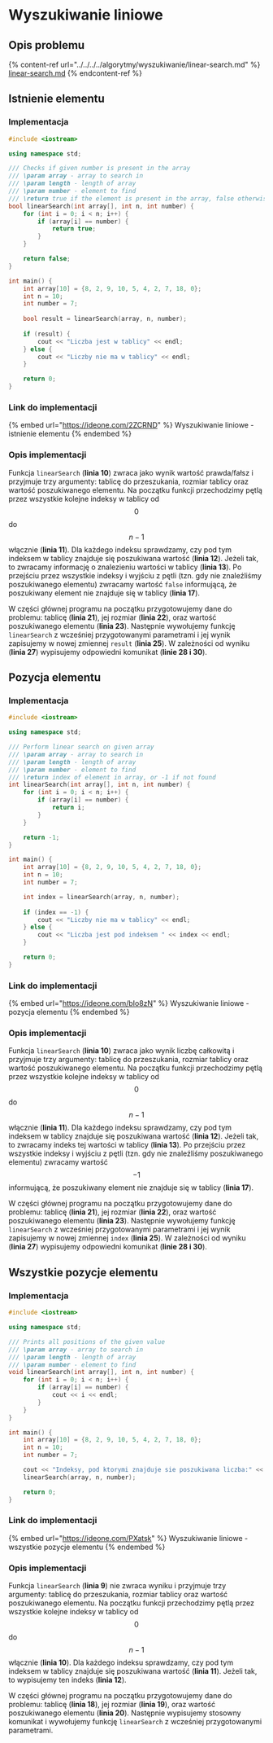 # Wyszukiwanie liniowe

## Opis problemu

{% content-ref url="../../../../algorytmy/wyszukiwanie/linear-search.md" %}
[linear-search.md](../../../../algorytmy/wyszukiwanie/linear-search.md)
{% endcontent-ref %}

## Istnienie elementu

### Implementacja

```cpp
#include <iostream>

using namespace std;

/// Checks if given number is present in the array
/// \param array - array to search in
/// \param length - length of array
/// \param number - element to find
/// \return true if the element is present in the array, false otherwise
bool linearSearch(int array[], int n, int number) {
    for (int i = 0; i < n; i++) {
        if (array[i] == number) {
            return true;
        }
    }

    return false;
}

int main() {
    int array[10] = {8, 2, 9, 10, 5, 4, 2, 7, 18, 0};
    int n = 10;
    int number = 7;
    
    bool result = linearSearch(array, n, number);
    
    if (result) {
        cout << "Liczba jest w tablicy" << endl;
    } else {
        cout << "Liczby nie ma w tablicy" << endl;
    }

    return 0;
}
```

### Link do implementacji

{% embed url="https://ideone.com/2ZCRND" %}
Wyszukiwanie liniowe - istnienie elementu
{% endembed %}

### Opis implementacji

Funkcja `linearSearch` (**linia 10**) zwraca jako wynik wartość prawda/fałsz i przyjmuje trzy argumenty: tablicę do przeszukania, rozmiar tablicy oraz wartość poszukiwanego elementu. Na początku funkcji przechodzimy pętlą przez wszystkie kolejne indeksy w tablicy od $$0$$ do $$n-1$$ włącznie (**linia 11**). Dla każdego indeksu sprawdzamy, czy pod tym indeksem w tablicy znajduje się poszukiwana wartość (**linia 12**). Jeżeli tak, to zwracamy informację o znalezieniu wartości w tablicy (**linia 13**). Po przejściu przez wszystkie indeksy i wyjściu z pętli (tzn. gdy nie znaleźliśmy poszukiwanego elementu) zwracamy wartość `false` informującą, że poszukiwany element nie znajduje się w tablicy (**linia 17**).

W części głównej programu na początku przygotowujemy dane do problemu: tablicę (**linia 21**), jej rozmiar (**linia 22**), oraz wartość poszukiwanego elementu (**linia 23**). Następnie wywołujemy funkcję `linearSearch` z wcześniej przygotowanymi parametrami i jej wynik zapisujemy w nowej zmiennej `result` (**linia 25**). W zależności od wyniku (**linia 27**) wypisujemy odpowiedni komunikat (**linie 28 i 30**).

## Pozycja elementu

### Implementacja

```cpp
#include <iostream>

using namespace std;

/// Perform linear search on given array
/// \param array - array to search in
/// \param length - length of array
/// \param number - element to find
/// \return index of element in array, or -1 if not found
int linearSearch(int array[], int n, int number) {
    for (int i = 0; i < n; i++) {
        if (array[i] == number) {
            return i;
        }
    }

    return -1;
}

int main() {
    int array[10] = {8, 2, 9, 10, 5, 4, 2, 7, 18, 0};
    int n = 10;
    int number = 7;

    int index = linearSearch(array, n, number);
    
    if (index == -1) {
        cout << "Liczby nie ma w tablicy" << endl;
    } else {
        cout << "Liczba jest pod indeksem " << index << endl;
    }

    return 0;
}
```

### Link do implementacji

{% embed url="https://ideone.com/bIo8zN" %}
Wyszukiwanie liniowe - pozycja elementu
{% endembed %}

### Opis implementacji

Funkcja `linearSearch` (**linia 10**) zwraca jako wynik liczbę całkowitą i przyjmuje trzy argumenty: tablicę do przeszukania, rozmiar tablicy oraz wartość poszukiwanego elementu. Na początku funkcji przechodzimy pętlą przez wszystkie kolejne indeksy w tablicy od $$0$$ do $$n-1$$ włącznie (**linia 11**). Dla każdego indeksu sprawdzamy, czy pod tym indeksem w tablicy znajduje się poszukiwana wartość (**linia 12**). Jeżeli tak, to zwracamy indeks tej wartości w tablicy (**linia 13**). Po przejściu przez wszystkie indeksy i wyjściu z pętli (tzn. gdy nie znaleźliśmy poszukiwanego elementu) zwracamy wartość $$-1$$ informującą, że poszukiwany element nie znajduje się w tablicy (**linia 17**).

W części głównej programu na początku przygotowujemy dane do problemu: tablicę (**linia 21**), jej rozmiar (**linia 22**), oraz wartość poszukiwanego elementu (**linia 23**). Następnie wywołujemy funkcję `linearSearch` z wcześniej przygotowanymi parametrami i jej wynik zapisujemy w nowej zmiennej `index` (**linia 25**). W zależności od wyniku (**linia 27**) wypisujemy odpowiedni komunikat (**linie 28 i 30**).

## Wszystkie pozycje elementu

### Implementacja

```cpp
#include <iostream>

using namespace std;

/// Prints all positions of the given value
/// \param array - array to search in
/// \param length - length of array
/// \param number - element to find
void linearSearch(int array[], int n, int number) {
    for (int i = 0; i < n; i++) {
        if (array[i] == number) {
            cout << i << endl;
        }
    }
}

int main() {
    int array[10] = {8, 2, 9, 10, 5, 4, 2, 7, 18, 0};
    int n = 10;
    int number = 7;

    cout << "Indeksy, pod ktorymi znajduje sie poszukiwana liczba:" << endl;
    linearSearch(array, n, number);

    return 0;
}
```

### Link do implementacji

{% embed url="https://ideone.com/PXatsk" %}
Wyszukiwanie liniowe - wszystkie pozycje elementu
{% endembed %}

### Opis implementacji

Funkcja `linearSearch` (**linia 9**) nie zwraca wyniku i przyjmuje trzy argumenty: tablicę do przeszukania, rozmiar tablicy oraz wartość poszukiwanego elementu. Na początku funkcji przechodzimy pętlą przez wszystkie kolejne indeksy w tablicy od $$0$$ do $$n-1$$ włącznie (**linia 10**). Dla każdego indeksu sprawdzamy, czy pod tym indeksem w tablicy znajduje się poszukiwana wartość (**linia 11**). Jeżeli tak, to wypisujemy ten indeks (**linia 12**). 

W części głównej programu na początku przygotowujemy dane do problemu: tablicę (**linia 18**), jej rozmiar (**linia 19**), oraz wartość poszukiwanego elementu (**linia 20**). Następnie wypisujemy stosowny komunikat i wywołujemy funkcję `linearSearch` z wcześniej przygotowanymi parametrami.
